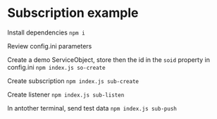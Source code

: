 Subscription example
===


Install dependencies
`npm i` 

Review config.ini parameters

Create a demo ServiceObject, store then the id in the `soid` property in config.ini
`npm index.js so-create`

Create subscription
`npm index.js sub-create`

Create listener
`npm index.js sub-listen`

In antother terminal, send test data
`npm index.js sub-push`



